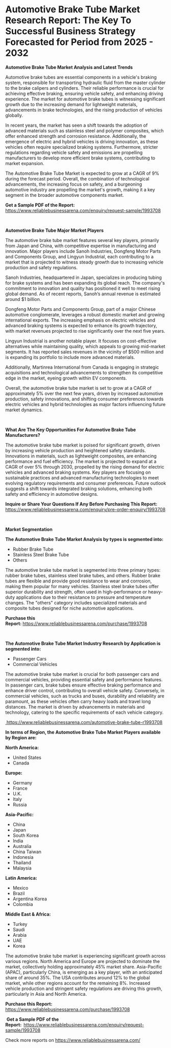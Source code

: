 <p><h1>Automotive Brake Tube Market Research Report: The Key To Successful Business Strategy Forecasted for Period from 2025 - 2032</h1></p><p><strong>Automotive Brake Tube Market Analysis and Latest Trends</strong></p>
<p><p>Automotive brake tubes are essential components in a vehicle's braking system, responsible for transporting hydraulic fluid from the master cylinder to the brake calipers and cylinders. Their reliable performance is crucial for achieving effective braking, ensuring vehicle safety, and enhancing driving experience. The market for automotive brake tubes is witnessing significant growth due to the increasing demand for lightweight materials, advancements in brake technologies, and the rising production of vehicles globally.</p><p>In recent years, the market has seen a shift towards the adoption of advanced materials such as stainless steel and polymer composites, which offer enhanced strength and corrosion resistance. Additionally, the emergence of electric and hybrid vehicles is driving innovation, as these vehicles often require specialized braking systems. Furthermore, stricter regulations regarding vehicle safety and emissions are propelling manufacturers to develop more efficient brake systems, contributing to market expansion.</p><p>The Automotive Brake Tube Market is expected to grow at a CAGR of 9% during the forecast period. Overall, the combination of technological advancements, the increasing focus on safety, and a burgeoning automotive industry are propelling the market's growth, making it a key segment in the broader automotive components market.</p></p>
<p><strong>Get a Sample PDF of the Report:&nbsp;</strong> <a href="https://www.reliablebusinessarena.com/enquiry/request-sample/1993708?utm_campaign=2206&utm_medium=2&utm_source=Github&utm_content=ia&utm_term=29032025&utm_id=automotive-brake-tube">https://www.reliablebusinessarena.com/enquiry/request-sample/1993708</a></p>
<p>&nbsp;</p>
<p><strong>Automotive Brake Tube Major Market Players</strong></p>
<p><p>The automotive brake tube market features several key players, primarily from Japan and China, with competitive expertise in manufacturing and innovation. Major players include Sanoh Industries, Dongfeng Motor Parts and Components Group, and Lingyun Industrial, each contributing to a market that is projected to witness steady growth due to increasing vehicle production and safety regulations.</p><p>Sanoh Industries, headquartered in Japan, specializes in producing tubing for brake systems and has been expanding its global reach. The company's commitment to innovation and quality has positioned it well to meet rising global demand. As of recent reports, Sanoh’s annual revenue is estimated around $1 billion.</p><p>Dongfeng Motor Parts and Components Group, part of a major Chinese automotive conglomerate, leverages a robust domestic market and growing international exports. The increasing emphasis on electric vehicles and advanced braking systems is expected to enhance its growth trajectory, with market revenues projected to rise significantly over the next five years.</p><p>Lingyun Industrial is another notable player. It focuses on cost-effective alternatives while maintaining quality, which appeals to growing mid-market segments. It has reported sales revenues in the vicinity of $500 million and is expanding its portfolio to include more advanced materials.</p><p>Additionally, Martinrea International from Canada is engaging in strategic acquisitions and technological advancements to strengthen its competitive edge in the market, eyeing growth within EV components.</p><p>Overall, the automotive brake tube market is set to grow at a CAGR of approximately 5% over the next few years, driven by increased automotive production, safety innovations, and shifting consumer preferences towards electric vehicles and hybrid technologies as major factors influencing future market dynamics.</p></p>
<p>&nbsp;</p>
<p><strong>What Are The Key Opportunities For Automotive Brake Tube Manufacturers?</strong></p>
<p><p>The automotive brake tube market is poised for significant growth, driven by increasing vehicle production and heightened safety standards. Innovations in materials, such as lightweight composites, are enhancing performance and fuel efficiency. The market is projected to expand at a CAGR of over 5% through 2030, propelled by the rising demand for electric vehicles and advanced braking systems. Key players are focusing on sustainable practices and advanced manufacturing technologies to meet evolving regulatory requirements and consumer preferences. Future outlook suggests a shift towards integrated braking solutions, enhancing both safety and efficiency in automotive designs.</p></p>
<p><strong>Inquire or Share Your Questions If Any Before Purchasing This Report:</strong> <a href="https://www.reliablebusinessarena.com/enquiry/pre-order-enquiry/1993708?utm_campaign=2206&utm_medium=2&utm_source=Github&utm_content=ia&utm_term=29032025&utm_id=automotive-brake-tube">https://www.reliablebusinessarena.com/enquiry/pre-order-enquiry/1993708</a></p>
<p>&nbsp;</p>
<p><strong>Market Segmentation</strong></p>
<p><strong>The Automotive Brake Tube Market Analysis by types is segmented into:</strong></p>
<p><ul><li>Rubber Brake Tube</li><li>Stainless Steel Brake Tube</li><li>Others</li></ul></p>
<p><p>The automotive brake tube market is segmented into three primary types: rubber brake tubes, stainless steel brake tubes, and others. Rubber brake tubes are flexible and provide good resistance to wear and corrosion, making them popular for many vehicles. Stainless steel brake tubes offer superior durability and strength, often used in high-performance or heavy-duty applications due to their resistance to pressure and temperature changes. The "others" category includes specialized materials and composite tubes designed for niche automotive applications.</p></p>
<p><strong>Purchase this Report:&nbsp;</strong><a href="https://www.reliablebusinessarena.com/purchase/1993708?utm_campaign=2206&utm_medium=2&utm_source=Github&utm_content=ia&utm_term=29032025&utm_id=automotive-brake-tube">https://www.reliablebusinessarena.com/purchase/1993708</a></p>
<p>&nbsp;</p>
<p><strong>The Automotive Brake Tube Market Industry Research by Application is segmented into:</strong></p>
<p><ul><li>Passenger Cars</li><li>Commercial Vehicles</li></ul></p>
<p><p>The automotive brake tube market is crucial for both passenger cars and commercial vehicles, providing essential safety and performance features. In passenger cars, brake tubes ensure effective braking performance and enhance driver control, contributing to overall vehicle safety. Conversely, in commercial vehicles, such as trucks and buses, durability and reliability are paramount, as these vehicles often carry heavy loads and travel long distances. The market is driven by advancements in materials and technology, catering to the specific requirements of each vehicle category.</p></p>
<p><a href="https://www.reliablebusinessarena.com/automotive-brake-tube-r1993708?utm_campaign=2206&utm_medium=2&utm_source=Github&utm_content=ia&utm_term=29032025&utm_id=automotive-brake-tube">&nbsp;https://www.reliablebusinessarena.com/automotive-brake-tube-r1993708</a></p>
<p><strong>In terms of Region, the Automotive Brake Tube Market Players available by Region are:</strong></p>
<p>
    <p> <strong> North America: </strong>
        <ul>
            <li>United States</li>
            <li>Canada</li>
        </ul>
        </p> 
    <p> <strong> Europe: </strong>
        <ul>
            <li>Germany</li>
            <li>France</li>
            <li>U.K.</li>
            <li>Italy</li>
            <li>Russia</li>
        </ul>
        </p> 
    <p> <strong> Asia-Pacific: </strong>
        <ul>
            <li>China</li>
            <li>Japan</li>
            <li>South Korea</li>
            <li>India</li>
            <li>Australia</li>
            <li>China Taiwan</li>
            <li>Indonesia</li>
            <li>Thailand</li>
            <li>Malaysia</li>
        </ul>
        </p> 
    <p> <strong> Latin America: </strong>
        <ul>
            <li>Mexico</li>
            <li>Brazil</li>
            <li>Argentina Korea</li>
            <li>Colombia</li>
        </ul>
        </p> 
    <p> <strong> Middle East & Africa: </strong>
        <ul>
            <li>Turkey</li>
            <li>Saudi</li>
            <li>Arabia</li>
            <li>UAE</li>
            <li>Korea</li>
        </ul>
    </p>
    </p>
<p><p>The automotive brake tube market is experiencing significant growth across various regions. North America and Europe are projected to dominate the market, collectively holding approximately 45% market share. Asia-Pacific (APAC), particularly China, is emerging as a key player, with an anticipated share of around 35%. The USA contributes around 12% to the global market, while other regions account for the remaining 8%. Increased vehicle production and stringent safety regulations are driving this growth, particularly in Asia and North America.</p></p>
<p><strong>Purchase this Report: </strong><a href="https://www.reliablebusinessarena.com/purchase/1993708?utm_campaign=2206&utm_medium=2&utm_source=Github&utm_content=ia&utm_term=29032025&utm_id=automotive-brake-tube">https://www.reliablebusinessarena.com/purchase/1993708</a></p>
<p>&nbsp;<strong>Get a Sample PDF of the Report:&nbsp;&nbsp;</strong><a href="https://www.reliablebusinessarena.com/enquiry/request-sample/1993708?utm_campaign=2206&utm_medium=2&utm_source=Github&utm_content=ia&utm_term=29032025&utm_id=automotive-brake-tube">https://www.reliablebusinessarena.com/enquiry/request-sample/1993708</a></p>
<p><strong></strong></p>
<p>Check more reports on <a href="https://www.reliablebusinessarena.com/?utm_campaign=2206&utm_medium=2&utm_source=Github&utm_content=ia&utm_term=29032025&utm_id=automotive-brake-tube">https://www.reliablebusinessarena.com/</a></p>